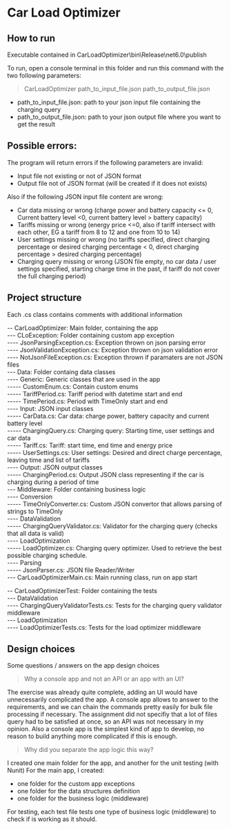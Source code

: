 # Car Load Optimizer
## How to run
Executable contained in CarLoadOptimizer\bin\Release\net6.0\publish

To run, open a console terminal in this folder and run this command with the two following parameters:
> CarLoadOptimizer path_to_input_file.json path_to_output_file.json
- path_to_input_file.json: path to your json input file containing the charging query
- path_to_output_file.json: path to your json output file where you want to get the result

## Possible errors:

The program will return errors if the following parameters are invalid:
- Input file not existing or not of JSON format
- Output file not of JSON format (will be created if it does not exists)

Also if the following JSON input file content are wrong:
- Car data missing or wrong (charge power and battery capacity <= 0, Current battery level <0, current battery level > battery capacity)
- Tariffs missing or wrong (energy price <=0, also if tariff intersect with each other, EG a tariff from 8 to 12 and one from 10 to 14)
- User settings missing or wrong (no tariffs specified, direct charging percentage or desired charging percentage < 0, direct charging percentage > desired charging percentage)
- Charging query missing or wrong (JSON file empty, no car data / user settings specified, starting charge time in the past, if tariff do not cover the full charging period)

## Project structure

Each .cs class contains comments with additional information

-- CarLoadOptimizer: Main folder, containing the app  
--- CLoException: Folder containing custom app exception  
---- JsonParsingException.cs: Exception thrown on json parsing error  
---- JsonValidationException.cs: Exception thrown on json validation error  
---- NotJsonFileException.cs: Exception thrown if paramaters are not JSON files  
--- Data: Folder containg data classes  
---- Generic: Generic classes that are used in the app  
----- CustomEnum.cs: Contain custom enums  
----- TariffPeriod.cs: Tariff period with datetime start and end  
----- TimePeriod.cs: Period with TimeOnly start and end  
---- Input: JSON input classes  
----- CarData.cs: Car data: charge power, battery capacity and current battery level  
----- ChargingQuery.cs: Charging query: Starting time, user settings and car data  
----- Tariff.cs: Tariff: start time, end time and energy price  
----- UserSettings.cs: User settings: Desired and direct charge percentage, leaving time and list of tariffs  
---- Output: JSON output classes  
----- ChargingPeriod.cs: Output JSON class representing if the car is charging during a period of time  
--- Middleware: Folder containing business logic  
---- Conversion  
----- TimeOnlyConverter.cs: Custom JSON convertor that allows parsing of strings to TimeOnly  
---- DataValidation  
----- ChargingQueryValidator.cs: Validator for the charging query (checks that all data is valid)  
---- LoadOptimization  
----- LoadOptimizer.cs: Charging query optimizer. Used to retrieve the best possible charging schedule.  
---- Parsing  
----- JsonParser.cs: JSON file Reader/Writer  
--- CarLoadOptimizerMain.cs: Main running class, run on app start  

-- CarLoadOptimizerTest: Folder containing the tests  
--- DataValidation  
---- ChargingQueryValidatorTests.cs: Tests for the charging query validator middleware  
--- LoadOptimization  
---- LoadOptimizerTests.cs: Tests for the load optimizer middleware  

## Design choices
Some questions / answers on the app design choices

> Why a console app and not an API or an app with an UI?

The exercise was already quite complete, adding an UI would have unnecessarily complicated the app. 
A console app allows to answer to the requirements, and we can chain the commands pretty easily for bulk file processing if necessary.
The assignment did not specifiy that a lot of files query had to be satisfied at once, so an API was not necessary in my opinion.
Also a console app is the simplest kind of app to develop, no reason to build anything more complicated if this is enough.

> Why did you separate the app logic this way?

I created one main folder for the app, and another for the unit testing (with Nunit)
For the main app, I created:
- one folder for the custom app exceptions
- one folder for the data structures definition
- one folder for the business logic (middleware)

For testing, each test file tests one type of business logic (middleware) to check if is working as it should.
